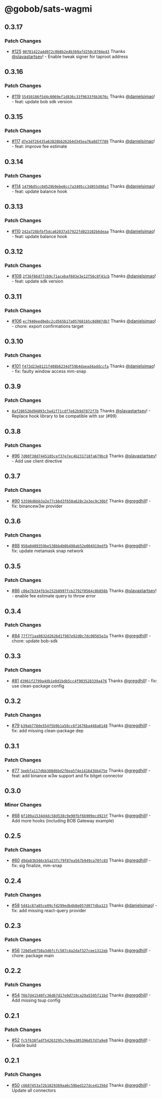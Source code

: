 # @gobob/sats-wagmi

## 0.3.17

### Patch Changes

- [#125](https://github.com/bob-collective/sats-wagmi/pull/125) [`90701422a4d072c0b8b2e4b369afd250c8704e43`](https://github.com/bob-collective/sats-wagmi/commit/90701422a4d072c0b8b2e4b369afd250c8704e43) Thanks [@slavastartsev](https://github.com/slavastartsev)! - Enable tweak signer for taproot address

## 0.3.16

### Patch Changes

- [#119](https://github.com/bob-collective/sats-wagmi/pull/119) [`55450186f5d4c0069ef1d836c33f9633f6b3676c`](https://github.com/bob-collective/sats-wagmi/commit/55450186f5d4c0069ef1d836c33f9633f6b3676c) Thanks [@danielsimao](https://github.com/danielsimao)! - feat: update bob sdk version

## 0.3.15

### Patch Changes

- [#117](https://github.com/bob-collective/sats-wagmi/pull/117) [`d7e3df26435a63828bb26264d345ea76a8d7f789`](https://github.com/bob-collective/sats-wagmi/commit/d7e3df26435a63828bb26264d345ea76a8d7f789) Thanks [@danielsimao](https://github.com/danielsimao)! - feat: improve fee estimate

## 0.3.14

### Patch Changes

- [#114](https://github.com/bob-collective/sats-wagmi/pull/114) [`14796d5cc04529b9ebe8cc7a3405cc3d855d98a3`](https://github.com/bob-collective/sats-wagmi/commit/14796d5cc04529b9ebe8cc7a3405cc3d855d98a3) Thanks [@danielsimao](https://github.com/danielsimao)! - feat: update balance hook

## 0.3.13

### Patch Changes

- [#110](https://github.com/bob-collective/sats-wagmi/pull/110) [`242a728bfbf5dca62037a57922fd023102b6deaa`](https://github.com/bob-collective/sats-wagmi/commit/242a728bfbf5dca62037a57922fd023102b6deaa) Thanks [@danielsimao](https://github.com/danielsimao)! - feat: update balance hook

## 0.3.12

### Patch Changes

- [#108](https://github.com/bob-collective/sats-wagmi/pull/108) [`2f36f86d77cb9c71acebaf603e3e12f56c0f41cb`](https://github.com/bob-collective/sats-wagmi/commit/2f36f86d77cb9c71acebaf603e3e12f56c0f41cb) Thanks [@danielsimao](https://github.com/danielsimao)! - feat: update sdk version

## 0.3.11

### Patch Changes

- [#106](https://github.com/bob-collective/sats-wagmi/pull/106) [`ec7940eed0ebc2cd565b17a05768165c8d807db7`](https://github.com/bob-collective/sats-wagmi/commit/ec7940eed0ebc2cd565b17a05768165c8d807db7) Thanks [@danielsimao](https://github.com/danielsimao)! - chore: export confirmations target

## 0.3.10

### Patch Changes

- [#101](https://github.com/bob-collective/sats-wagmi/pull/101) [`f473d23e8121f488b6234df59b4daead4addccfa`](https://github.com/bob-collective/sats-wagmi/commit/f473d23e8121f488b6234df59b4daead4addccfa) Thanks [@danielsimao](https://github.com/danielsimao)! - fix: faulty window access mm-snap

## 0.3.9

### Patch Changes

- [`8af286526d94893c3a41f71cdf7e62b9d7872f7b`](https://github.com/bob-collective/sats-wagmi/commit/8af286526d94893c3a41f71cdf7e62b9d7872f7b) Thanks [@slavastartsev](https://github.com/slavastartsev)! - Replace hook library to be compatible with ssr (#99)

## 0.3.8

### Patch Changes

- [#96](https://github.com/bob-collective/sats-wagmi/pull/96) [`7d00f38d7445105cef37e7ec4b231718fa679bc8`](https://github.com/bob-collective/sats-wagmi/commit/7d00f38d7445105cef37e7ec4b231718fa679bc8) Thanks [@slavastartsev](https://github.com/slavastartsev)! - Add use client directive

## 0.3.7

### Patch Changes

- [#90](https://github.com/bob-collective/sats-wagmi/pull/90) [`53596d6bb3a2e77cbbd3f658a628c2e3ec9c30bf`](https://github.com/bob-collective/sats-wagmi/commit/53596d6bb3a2e77cbbd3f658a628c2e3ec9c30bf) Thanks [@gregdhill](https://github.com/gregdhill)! - fix: binancew3w provider

## 0.3.6

### Patch Changes

- [#88](https://github.com/bob-collective/sats-wagmi/pull/88) [`950a0409359be538bb4b0b498ab52e004919edfb`](https://github.com/bob-collective/sats-wagmi/commit/950a0409359be538bb4b0b498ab52e004919edfb) Thanks [@gregdhill](https://github.com/gregdhill)! - fix: update metamask snap network

## 0.3.5

### Patch Changes

- [#86](https://github.com/bob-collective/sats-wagmi/pull/86) [`c86e7b334fb3e252b8997fcb2792f0564c0b856b`](https://github.com/bob-collective/sats-wagmi/commit/c86e7b334fb3e252b8997fcb2792f0564c0b856b) Thanks [@slavastartsev](https://github.com/slavastartsev)! - enable fee estimate query to throw error

## 0.3.4

### Patch Changes

- [#84](https://github.com/bob-collective/sats-wagmi/pull/84) [`77f7f1aa9832d2626d1f987e92d0c7dc00565e3a`](https://github.com/bob-collective/sats-wagmi/commit/77f7f1aa9832d2626d1f987e92d0c7dc00565e3a) Thanks [@gregdhill](https://github.com/gregdhill)! - chore: update bob-sdk

## 0.3.3

### Patch Changes

- [#81](https://github.com/bob-collective/sats-wagmi/pull/81) [`d3961f2799a4db1e0d1bdb5cc4f903528339a476`](https://github.com/bob-collective/sats-wagmi/commit/d3961f2799a4db1e0d1bdb5cc4f903528339a476) Thanks [@gregdhill](https://github.com/gregdhill)! - fix: use clean-package config

## 0.3.2

### Patch Changes

- [#79](https://github.com/bob-collective/sats-wagmi/pull/79) [`b39ab778de554f5b9b1a58cc6f1676ba448a0148`](https://github.com/bob-collective/sats-wagmi/commit/b39ab778de554f5b9b1a58cc6f1676ba448a0148) Thanks [@gregdhill](https://github.com/gregdhill)! - fix: add missing clean-package dep

## 0.3.1

### Patch Changes

- [#77](https://github.com/bob-collective/sats-wagmi/pull/77) [`3eebfa117dbb380d6bd2f6ea5f4e141643bb475e`](https://github.com/bob-collective/sats-wagmi/commit/3eebfa117dbb380d6bd2f6ea5f4e141643bb475e) Thanks [@gregdhill](https://github.com/gregdhill)! - feat: add binance w3w support and fix bitget connector

## 0.3.0

### Minor Changes

- [#68](https://github.com/bob-collective/sats-wagmi/pull/68) [`6f109a1534d4dc58d538c9e90fbf6b909ecd923f`](https://github.com/bob-collective/sats-wagmi/commit/6f109a1534d4dc58d538c9e90fbf6b909ecd923f) Thanks [@gregdhill](https://github.com/gregdhill)! - Add more hooks (including BOB Gateway example)

## 0.2.5

### Patch Changes

- [#60](https://github.com/bob-collective/sats-wagmi/pull/60) [`d9da83b566cb5a23fc79f87ea567b949ca70fc03`](https://github.com/bob-collective/sats-wagmi/commit/d9da83b566cb5a23fc79f87ea567b949ca70fc03) Thanks [@gregdhill](https://github.com/gregdhill)! - fix: sig finalize, mm-snap

## 0.2.4

### Patch Changes

- [#58](https://github.com/bob-collective/sats-wagmi/pull/58) [`5d41c87a85ce89cfd299edb4b8e057d077dba123`](https://github.com/bob-collective/sats-wagmi/commit/5d41c87a85ce89cfd299edb4b8e057d077dba123) Thanks [@danielsimao](https://github.com/danielsimao)! - fix: add missing react-query provider

## 0.2.3

### Patch Changes

- [#56](https://github.com/bob-collective/sats-wagmi/pull/56) [`720d5e8f50a3d6fcfc507c4a2daf327cee1312eb`](https://github.com/bob-collective/sats-wagmi/commit/720d5e8f50a3d6fcfc507c4a2daf327cee1312eb) Thanks [@gregdhill](https://github.com/gregdhill)! - chore: package main

## 0.2.2

### Patch Changes

- [#54](https://github.com/bob-collective/sats-wagmi/pull/54) [`f6b7d41540fc36d67d17e9d719ca29a5595f11bd`](https://github.com/bob-collective/sats-wagmi/commit/f6b7d41540fc36d67d17e9d719ca29a5595f11bd) Thanks [@gregdhill](https://github.com/gregdhill)! - Add missing tsup config

## 0.2.1

### Patch Changes

- [#52](https://github.com/bob-collective/sats-wagmi/pull/52) [`fc5f638fadf54263295c7e9ea305396d57d7a9e0`](https://github.com/bob-collective/sats-wagmi/commit/fc5f638fadf54263295c7e9ea305396d57d7a9e0) Thanks [@gregdhill](https://github.com/gregdhill)! - Enable build

## 0.2.1

### Patch Changes

- [#50](https://github.com/bob-collective/sats-wagmi/pull/50) [`c6687453a72b1029369aa6c59bed127dce41356d`](https://github.com/bob-collective/sats-wagmi/commit/c6687453a72b1029369aa6c59bed127dce41356d) Thanks [@gregdhill](https://github.com/gregdhill)! - Update all connectors
